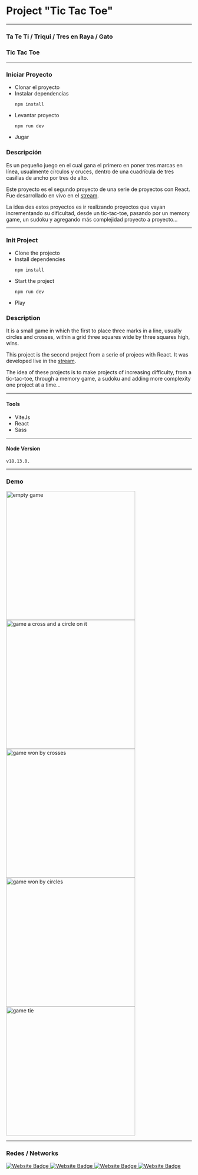 # Project "Tic Tac Toe"

---

### Ta Te Ti / Triqui / Tres en Raya / Gato
### Tic Tac Toe

---

### Iniciar Proyecto

* Clonar el proyecto
* Instalar dependencias
  ```
  npm install
  ```
* Levantar proyecto
  ```
  npm run dev
  ```
* Jugar

### Descripción

Es un pequeño juego en el cual gana el primero en poner tres marcas en línea, usualmente círculos y cruces, dentro de una cuadrícula de tres casillas de ancho por tres de alto.

Este proyecto es el segundo proyecto de una serie de proyectos con React.
Fue desarrollado en vivo en el [stream](https://www.twitch.tv/codigodemarras).

La idea des estos proyectos es ir realizando proyectos que vayan incrementando su dificultad, desde un tic-tac-toe, pasando por un memory game, un sudoku y agregando más complejidad proyecto a proyecto...

---

### Init Project

* Clone the projecto
* Install dependencies
  ```
  npm install
  ```
* Start the project
  ```
  npm run dev
  ```
* Play

### Description

It is a small game in which the first to place three marks in a line, usually circles and crosses, within a grid three squares wide by three squares high, wins.

This project is the second project from a serie of projecs with React.
It was developed live in the [stream](https://www.twitch.tv/codigodemarras).

The idea of these projects is to make projects of increasing difficulty, from a tic-tac-toe, through a memory game, a sudoku and adding more complexity one project at a time...

---

#### Tools

- ViteJs
- React
- Sass

---

#### Node Version
```
v18.13.0.
```

---

### Demo
<div>
  <img src="https://firebasestorage.googleapis.com/v0/b/webresources-d9542.appspot.com/o/tictactoe-project%2Ftictactoe-empty.png?alt=media&token=6c12c95b-cfd4-4279-b7f8-adbfb8a77d42" width="350" title="empty game">

  <img src="https://firebasestorage.googleapis.com/v0/b/webresources-d9542.appspot.com/o/tictactoe-project%2Ftictactoe-xo.png?alt=media&token=eaa75c5c-b435-45e5-a9f6-a8197851965a" width="350" title="game a cross and a circle on it">

  <img src="https://firebasestorage.googleapis.com/v0/b/webresources-d9542.appspot.com/o/tictactoe-project%2Ftictactoe-winx.png?alt=media&token=8d1ff0c2-b3b6-4101-a9c7-9925760e13b5" width="350" title="game won by crosses">

  <img src="https://firebasestorage.googleapis.com/v0/b/webresources-d9542.appspot.com/o/tictactoe-project%2Ftictactoe-wino.png?alt=media&token=bd122982-38a7-489c-a9fc-ba82945c8f44" width="350" title="game won by circles">

  <img src="https://firebasestorage.googleapis.com/v0/b/webresources-d9542.appspot.com/o/tictactoe-project%2Ftictactoe-tie.png?alt=media&token=a50c4a4e-29f6-4783-928c-19670c584320" width="350" title="game tie">
</div>

---

### Redes / Networks

<div id="badges">
  <a href="http://twitch.codigodemarras.com/" target="_blanck">
    <img src="https://img.shields.io/badge/twitch-6441a5?style=for-the-badge&logo=twitch&logoColor=FFFFFF" alt="Website Badge"/>
  </a>
  <a href="http://twitter.codigodemarras.com/" target="_blanck">
    <img src="https://img.shields.io/badge/twitter-00acee?style=for-the-badge&logo=twitter&logoColor=FFFFFF" alt="Website Badge"/>
  </a>
  <a href="http://youtube.codigodemarras.com/" target="_blanck">
    <img src="https://img.shields.io/badge/youtube-c4302b?style=for-the-badge&logo=youtube&logoColor=FFFFFF" alt="Website Badge"/>
  </a>
  <a href="http://discord.codigodemarras.com/" target="_blanck">
    <img src="https://img.shields.io/badge/discord-36393e?style=for-the-badge&logo=discord&logoColor=FFFFFF" alt="Website Badge"/>
  </a>
</div>
